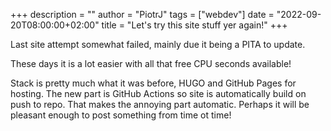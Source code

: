 +++
description = ""
author = "PiotrJ"
tags = ["webdev"]
date = "2022-09-20T08:00:00+02:00"
title = "Let's try this site stuff yer again!"
+++

Last site attempt somewhat failed, mainly due it being a PITA to update. 

These days it is a lot easier with all that free CPU seconds available!

Stack is pretty much what it was before, HUGO and GitHub Pages for hosting. 
The new part is GitHub Actions so site is automatically build on push to repo.
That makes the annoying part automatic. Perhaps it will be pleasant enough to post something from time ot time!
